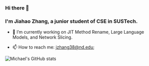 ### Hi there 👋
### I'm Jiahao Zhang, a junior student of CSE in SUSTech.

<!--
**MichaelZhangJiahao/MichaelZhangJiahao** is a ✨ _special_ ✨ repository because its `README.md` (this file) appears on your GitHub profile.

Here are some ideas to get you started:

- 🔭 I’m currently working on ...
- 👯 I’m looking to collaborate on ...
- 🤔 I’m looking for help with ...
- 💬 Ask me about ...
- 😄 Pronouns: ...
- ⚡ Fun fact: ...
-->

- 🌱 I’m currently working on JIT Method Rename, Large Language Models, and Network Slicing.

- 📫 How to reach me: jzhang38@nd.edu;

![Michael's GitHub stats](https://github-readme-stats.vercel.app/api?username=MichaelZhangJiahao&show_icons=true&theme=radical)
